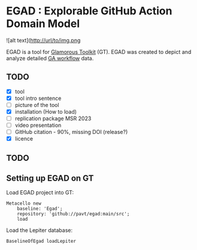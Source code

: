 # EGAD : Explorable GitHub Action Domain Model

![alt text]([http://url/to/img.png](https://github.com/pavt/egad/blob/main/images/egad-narrative.png)

[](https://github.com/pavt/egad/blob/main/images/egad-narrative.png)


EGAD is a tool for [Glamorous Toolkit](https://github.com/feenkcom/gtoolkit) (GT).
EGAD was created to depict and analyze detailed [ GA workflow](https://github.com/features/actions) data.



## TODO

- [X] tool
- [X] tool intro sentence 
- [ ] picture of the tool
- [X] installation (How to load) 
- [ ] replication package MSR 2023
- [ ] video presentation
- [ ] GitHub citation - 90%, missing DOI (release?)
- [X] licence

## TODO

## Setting up EGAD on GT

Load EGAD project into GT:
```
Metacello new
	baseline: 'Egad';
	repository: 'github://pavt/egad:main/src';
	load
```

Load the Lepiter database:
```
BaselineOfEgad loadLepiter
```
